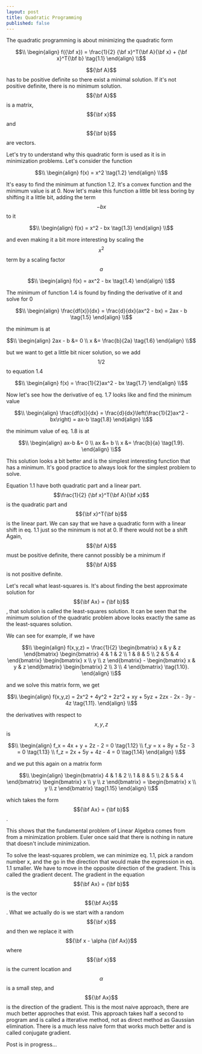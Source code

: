 ```yaml
---
layout: post
title: Quadratic Programming
published: false
---
```


The quadratic programming is about minimizing the quadratic form 

$$\\
\begin{align}
f({\bf x}) = \frac{1}{2} {\bf x}^T{\bf A}{\bf x} + {\bf x}^T{\bf b}  \tag{1.1}
\end{align}
\\$$

$${\bf A}$$ has to be positive definite so there exist a minimal solution. If it's not positive definite, there is no minimum solution.
$${\bf A}$$ is a matrix, $${\bf x}$$ and $${\bf b}$$ are vectors. 

Let's try to understand why this quadratic form is used as it is in minimization problems.
Let's consider the function

$$\\
\begin{align}
f(x) = x^2 \tag{1.2}
\end{align}
\\$$

It's easy to find the minimum at function 1.2. It's a convex function and the minimum value is at 0.
Now let's make this function a little bit less boring by shifting it a little bit, adding the term $$-bx$$ to it

$$\\
\begin{align}
f(x) = x^2 - bx \tag{1.3}
\end{align}
\\$$

and even making it a bit more interesting by scaling the $$x^2$$ term by a scaling factor $$a$$

$$\\
\begin{align}
f(x) = ax^2 - bx \tag{1.4}
\end{align}
\\$$

The minimum of function 1.4 is found by finding the derivative of it and solve for 0 

$$\\
\begin{align}
\frac{df(x)}{dx} = \frac{d}{dx}(ax^2 - bx) = 2ax - b \tag{1.5}
\end{align}
\\$$

the minimum is at

$$\\
\begin{align}
2ax - b &= 0 \\
x &= \frac{b}{2a} \tag{1.6}
\end{align}
\\$$

but we want to get a little bit nicer solution, so we add $$1/2$$ to equation 1.4

$$\\
\begin{align}
f(x) = \frac{1}{2}ax^2 - bx \tag{1.7}
\end{align}
\\$$

Now let's see how the derivative of eq. 1.7 looks like and find the minimum value

$$\\
\begin{align}
\frac{df(x)}{dx} = \frac{d}{dx}\left(\frac{1}{2}ax^2 - bx\right) = ax-b   \tag{1.8}
\end{align}
\\$$

the minimum value of eq. 1.8 is at

$$\\
\begin{align}
ax-b &= 0 \\
ax &= b \\
x &= \frac{b}{a} \tag{1.9}.
\end{align}
\\$$

This solution looks a bit better and is the simplest interesting function that has a minimum. It's good practice to always look for the simplest problem to solve.

Equation 1.1 have both quadratic part and a linear part. $$\frac{1}{2} {\bf x}^T{\bf A}{\bf x}$$ is the quadratic part and $${\bf x}^T{\bf b}$$ is the linear part.
We can say that we have a quadratic form with a linear shift in eq. 1.1 just so the minimum is not at 0. If there would not be a shift  
Again, $${\bf A}$$ must be positive definite, there cannot possibly be a minimum if $${\bf A}$$ is not positive definite. 

Let's recall what least-squares is. It's about finding the best approximate solution for $${\bf Ax} = {\bf b}$$, that solution is called the least-squares solution.
It can be seen that the minimum solution of the quadratic problem above looks exactly the same as the least-squares solution.

We can see for example, if we have

$$\\
\begin{align}
f(x,y,z) = \frac{1}{2} \begin{bmatrix} x & y & z \end{bmatrix} \begin{bmatrix} 4 & 1 & 2 \\ 1 & 8 & 5 \\ 2 & 5 & 4 \end{bmatrix} \begin{bmatrix} x \\ y \\ z \end{bmatrix} - \begin{bmatrix} x & y & z \end{bmatrix} \begin{bmatrix} 2 \\ 3 \\ 4 \end{bmatrix} \tag{1.10}.
\end{align}
\\$$

and we solve this matrix form, we get

$$\\
\begin{align}
f(x,y,z) = 2x^2 + 4y^2 + 2z^2 + xy + 5yz + 2zx - 2x - 3y - 4z \tag{1.11}.
\end{align}
\\$$

the derivatives with respect to $$x,y,z$$ is

$$\\
\begin{align}
f_x = 4x + y + 2z - 2 = 0 \tag{1.12} \\
f_y = x + 8y + 5z - 3 = 0 \tag{1.13} \\
f_z = 2x + 5y + 4z - 4 = 0 \tag{1.14} 
\end{align}
\\$$

and we put this again on a matrix form

$$\\
\begin{align}
\begin{bmatrix} 4 & 1 & 2 \\ 1 & 8 & 5 \\ 2 & 5 & 4 \end{bmatrix} \begin{bmatrix} x \\ y \\ z \end{bmatrix} = \begin{bmatrix} x \\ y \\ z \end{bmatrix} \tag{1.15} 
\end{align}
\\$$

which takes the form $${\bf Ax} = {\bf b}$$.

This shows that the fundamental problem of Linear Algebra comes from from a minimization problem. Euler once said that there is nothing in nature that doesn't include minimization.

To solve the least-squares problem, we can minimize eq. 1.1, pick a random number x, and the go in the direction that would make the expression in eq. 1.1 smaller. We have to move in the opposite direction of the gradient. This is called the gradient decent.
The gradient in the equation $${\bf Ax} = {\bf b}$$ is the vector $${\bf Ax}$$.
What we actually do is we start with a random $${\bf x}$$ and then we replace it with $${\bf x - \alpha {\bf Ax}}$$ where $${\bf x}$$ is the current location
and $$\alpha$$ is a small step, and $${\bf Ax}$$ is the direction of the gradient. This is the most naive approach, there are much better approches that exist. This approach takes half a second to program and is called a itterative method, not as direct method as Gaussian elimination.
There is a much less naive form that works much better and is called conjugate gradient.

Post is in progress...



